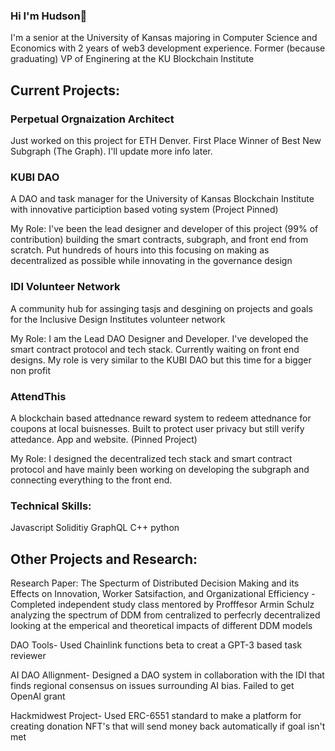 ### Hi I'm Hudson👋

I'm a senior at the University of Kansas majoring in Computer Science and Economics with 2 years of web3 development experience. Former (because graduating) VP of Enginering at the KU Blockchain Institute

## Current Projects:

### Perpetual Orgnaization Architect
Just worked on this project for ETH Denver. First Place Winner of Best New Subgraph (The Graph). I'll update more info later. 

### KUBI DAO 
A DAO and task manager for the University of Kansas Blockchain Institute with innovative particiption based voting system (Project Pinned)

My Role:
I've been the lead designer and developer of this project (99% of contribution) building the smart contracts, subgraph, and front end from scratch. Put hundreds of hours into this focusing on making as decentralized as possible while innovating in the governance design

### IDI Volunteer Network
A community hub for assinging tasjs and desgining on projects and goals for the Inclusive Design Institutes volunteer network

My Role:
I am the Lead DAO Designer and Developer. I've developed the smart contract protocol and tech stack. Currently waiting on front end designs. My role is very similar to the KUBI DAO but this time for a bigger non profit

### AttendThis  
A blockchain based attednance reward system to redeem attednance for coupons at local buisnesses. Built to protect user privacy but still verify attedance. App and website. (Pinned Project)

My Role: 
I designed the decentralized tech stack and smart contract protocol and have mainly been working on developing the subgraph and connecting everything to the front end.

### Technical Skills:
Javascript
Soliditiy
GraphQL
C++
python 


## Other Projects and Research:

Research Paper: 
The Specturm of Distributed Decision Making and its Effects on Innovation, Worker Satsifaction, and Organizational Efficiency -
Completed independent study class mentored by Profffesor Armin Schulz analyzing the spectrum of DDM from centralized to perfecrly decentralized looking at the emperical and theoretical impacts of different DDM models

DAO Tools- Used Chainlink functions beta to creat a GPT-3 based task reviewer

AI DAO Allignment- Designed a DAO system in collaboration with the IDI that finds regional consensus on issues surrounding AI bias. Failed to get OpenAI grant

Hackmidwest Project- Used ERC-6551 standard to make a platform for creating donation NFT's that will send money back automatically if goal isn't met

